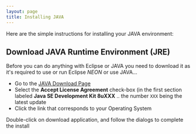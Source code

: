 ```yaml
---
layout: page
title: Installing JAVA
---
```

Here are the simple instructions for installing your JAVA environment:

Download JAVA Runtime Environment (JRE)
---------------------------------------
Before you can do anything with Eclipse or JAVA you need to download it
as it's required to use or run Eclipse *NEON* or use JAVA...

* Go to the [JAVA Download Page](http://www.oracle.com/technetwork/java/javase/downloads/jdk8-downloads-2133151.html)
* Select the **Accept License Agreement** check-box (in the first section 
labeled **Java SE Development Kit 8uXXX** .. the number `XXX` being the 
latest update
* Click the link that corresponds to your Operating System

Double-click on download application, and follow the dialogs to 
complete the install
